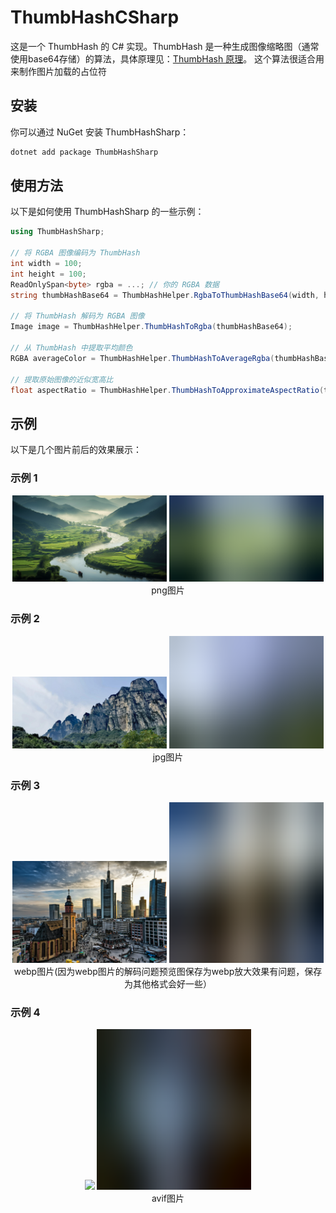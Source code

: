 # ThumbHashCSharp

这是一个 ThumbHash 的 C# 实现。ThumbHash 是一种生成图像缩略图（通常使用base64存储）的算法，具体原理见：[ThumbHash 原理](https://evanw.github.io/thumbhash/#:~:text=ThumbHash%20generates%20an%20image)。
这个算法很适合用来制作图片加载的占位符

## 安装

你可以通过 NuGet 安装 ThumbHashSharp：

```bash
dotnet add package ThumbHashSharp
```

## 使用方法

以下是如何使用 ThumbHashSharp 的一些示例：

```csharp
using ThumbHashSharp;

// 将 RGBA 图像编码为 ThumbHash
int width = 100;
int height = 100;
ReadOnlySpan<byte> rgba = ...; // 你的 RGBA 数据
string thumbHashBase64 = ThumbHashHelper.RgbaToThumbHashBase64(width, height, rgba);

// 将 ThumbHash 解码为 RGBA 图像
Image image = ThumbHashHelper.ThumbHashToRgba(thumbHashBase64);

// 从 ThumbHash 中提取平均颜色
RGBA averageColor = ThumbHashHelper.ThumbHashToAverageRgba(thumbHashBase64);

// 提取原始图像的近似宽高比
float aspectRatio = ThumbHashHelper.ThumbHashToApproximateAspectRatio(thumbHashBase64);
```

## 示例

以下是几个图片前后的效果展示：

### 示例 1
<div align = "center">    
<img  src="ThumbHash.Demo/1.png" width="49%" />
<img  src="ThumbHash.Demo/thumbhash-1.png" width="49%" />
<br>
  png图片
</div>

### 示例 2
<div align = "center">    
<img  src="ThumbHash.Demo/2.jpg" width="49%" />
<img  src="ThumbHash.Demo/thumbhash-2.png" width="49%" height="180px" />
<br>
  jpg图片
</div>

### 示例 3
<div align = "center">    
<img  src="ThumbHash.Demo/3.webp" width="49%" />
<img  src="ThumbHash.Demo/thumbhash-3.png" width="49%" height="256.77px" />
<br>
  webp图片(因为webp图片的解码问题预览图保存为webp放大效果有问题，保存为其他格式会好一些）
</div>


### 示例 4
<div align = "center">    
<img  src="ThumbHash.Demo/4.avif" width="49%" />
<img  src="ThumbHash.Demo/thumbhash-4.png" width="49%" height="256.77px" />
<br>
  avif图片
</div>

